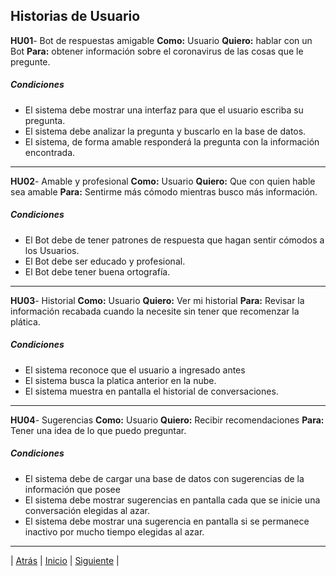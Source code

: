 ## Historias de Usuario

**HU01**- Bot de respuestas amigable **Como:** Usuario **Quiero:** hablar con un Bot **Para:** obtener información sobre el coronavirus de las cosas que le pregunte.
##### Condiciones
- El sistema debe mostrar una interfaz para que el usuario escriba su pregunta.
- El sistema debe analizar la pregunta y buscarlo en la base de datos.
- El sistema, de forma amable responderá la pregunta con la información encontrada.

-----------------

**HU02**- Amable y profesional **Como:** Usuario **Quiero:** Que con quien hable sea amable **Para:** Sentirme más cómodo mientras busco más información.
##### Condiciones
- El Bot debe de tener patrones de respuesta que hagan sentir cómodos a los Usuarios.
- El Bot debe ser educado y profesional.
- El Bot debe tener buena ortografía.

-----------------

**HU03**- Historial **Como:** Usuario **Quiero:**  Ver mi historial  **Para:** Revisar la información recabada cuando la necesite sin tener que recomenzar la plática.
##### Condiciones
- El sistema reconoce que el usuario a ingresado antes
- El sistema busca la platica anterior en la nube.
- El sistema muestra en pantalla el historial de conversaciones.

-----------------

**HU04**- Sugerencias **Como:** Usuario **Quiero:**  Recibir recomendaciones  **Para:** Tener una idea de lo que puedo preguntar.
##### Condiciones
- El sistema debe de cargar una base de datos con sugerencias de la información que posee
- El sistema debe mostrar sugerencias en pantalla cada que se inicie una conversación elegidas al azar.
- El sistema debe mostrar una sugerencia en pantalla si se permanece inactivo por mucho tiempo elegidas al azar.

-----------------

| [Atrás](https://github.com/DarozZero/CoronaBot/blob/main/Documentacion/5.%20Datos%20de%20estudio%20e%20investigaci%C3%B3n.md "Atrás") 
| [Inicio](https://github.com/DarozZero/CoronaBot "Inicio") 
| [Siguiente](https://github.com/DarozZero/CoronaBot/blob/main/Documentacion/6.%20Casos%20de%20uso.md "Siguiente") |  
